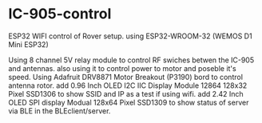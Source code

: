 # IC-905-control
ESP32 WIFI control of Rover setup.
using ESP32-WROOM-32 (WEMOS D1 Mini ESP32)

Using 8 channel 5V relay module to control RF swiches betwen the IC-905 and antennas.
also using it to control power to motor and poseble it's speed.
Using Adafruit DRV8871 Motor Breakout (P3190) bord to control antenna rotor.
add 0.96 Inch OLED I2C IIC Display Module 12864 128x32 Pixel SSD1306 to show SSID and IP as a test if using wifi.
add 2.42 Inch OLED SPI display Modual 128x64 Pixel SSD1309 to show status of server via BLE in the BLEclient/server.
